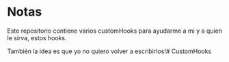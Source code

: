 # Notas

Este repositorio contiene varios customHooks para ayudarme a mi y a quien le sirva, estos hooks.

También la idea es que yo no quiero volver a escribirlos!# CustomHooks
